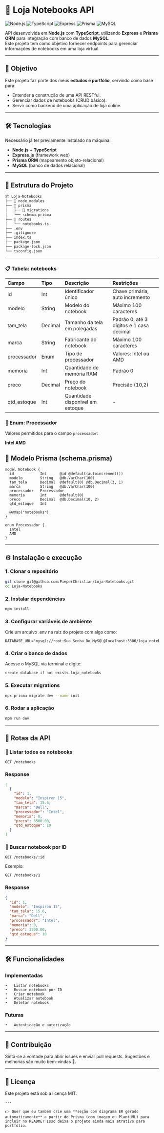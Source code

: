 # 🛒 Loja Notebooks API

![Node.js](https://img.shields.io/badge/Node.js-43853D?style=for-the-badge&logo=node.js&logoColor=white)
![TypeScript](https://img.shields.io/badge/TypeScript-007ACC?style=for-the-badge&logo=typescript&logoColor=white)
![Express](https://img.shields.io/badge/Express.js-404D59?style=for-the-badge)
![Prisma](https://img.shields.io/badge/Prisma-2D3748?style=for-the-badge&logo=prisma&logoColor=white)
![MySQL](https://img.shields.io/badge/MySQL-005C84?style=for-the-badge&logo=mysql&logoColor=white)

API desenvolvida em **Node.js** com **TypeScript**, utilizando **Express** e **Prisma ORM** para integração com banco de dados **MySQL**.  
Este projeto tem como objetivo fornecer endpoints para gerenciar informações de notebooks em uma loja virtual.  

---

## 🎯 Objetivo
Este projeto faz parte dos meus **estudos e portfólio**, servindo como base para:  
- Entender a construção de uma API RESTful.  
- Gerenciar dados de notebooks (CRUD básico).  
- Servir como backend de uma aplicação de loja online.  

---

## 🛠 Tecnologias
Necessário já ter préviamente instalado na máquina:
- **Node.js** + **TypeScript**  
- **Express.js** (framework web)  
- **Prisma ORM** (mapeamento objeto-relacional)  
- **MySQL** (banco de dados relacional)  

---

## 📂 Estrutura do Projeto
```bash
📦 Loja-Notebooks
├── 📁 node_modules
├── 📁 prisma
│   ├── 📁 migrations
│   └── schema.prisma
├── 📁 routes
│   └── notebooks.ts
├── .env
├── .gitignore
├── index.ts
├── package.json
├── package-lock.json
└── tsconfig.json
```
---

### 📋 Tabela: notebooks

| Campo | Tipo | Descrição | Restrições |
|:---|:---|:---|:---|
| id | Int | Identificador único | Chave primária, auto incremento |
| modelo | String | Modelo do notebook | Máximo 100 caracteres |
| tam_tela | Decimal | Tamanho da tela em polegadas | Padrão 0, até 3 dígitos e 1 casa decimal |
| marca | String | Fabricante do notebook | Máximo 100 caracteres |
| processador | Enum | Tipo de processador | Valores: Intel ou AMD |
| memoria | Int | Quantidade de memória RAM | Padrão 0 |
| preco | Decimal | Preço do notebook | Precisão (10,2) |
| qtd_estoque | Int | Quantidade disponível em estoque | - |

### 🎯 Enum: Processador

Valores permitidos para o campo `processador`:

**Intel**
**AMD**

## 🔖 Modelo Prisma (schema.prisma)
```prisma
model Notebook {
  id            Int      @id @default(autoincrement())
  modelo        String   @db.VarChar(100)
  tam_tela      Decimal  @default(0) @db.Decimal(3, 1)
  marca         String   @db.VarChar(100)
  processador   Processador
  memoria       Int      @default(0)
  preco         Decimal  @db.Decimal(10, 2)
  qtd_estoque   Int
  
  @@map("notebooks")
}

enum Processador {
  Intel
  AMD
}
```
---

## ⚙️ Instalação e execução

### 1. Clonar o repositório 
```bash
git clone git@github.com:PieperChristian/Loja-Notebooks.git
cd Loja-Notebooks
```
### 2. Instalar dependências
```bash
npm install
```
### 3. Configurar variáveis de ambiente
Crie um arquivo .env na raiz do projeto com algo como:
```env
DATABASE_URL="mysql://root:Sua_Senha_Do_MySQL@localhost:3306/loja_notebooks"
```
### 4. Criar o banco de dados
Acesse o MySQL via terminal e digite:
```bash
create database if not exists loja_notebooks
```
### 5. Executar migrations
```bash
npx prisma migrate dev --name init
```
### 6. Rodar a aplicação
```bash
npm run dev
```
---
## 📡 Rotas da API
### 🔹 Listar todos os notebooks
```http
GET /notebooks
```
### Response
```json
[
  {
    "id": 1,
    "modelo": "Inspiron 15",
    "tam_tela": 15.6,
    "marca": "Dell",
    "processador": "Intel",
    "memoria": 8,
    "preco": 3500.00,
    "qtd_estoque": 10
  }
]
```

### 🔹 Buscar notebook por ID
```http
GET /notebooks/:id
```
Exemplo:
```http
GET /notebooks/1
```
### Response
```json
{
  "id": 1,
  "modelo": "Inspiron 15",
  "tam_tela": 15.6,
  "marca": "Dell",
  "processador": "Intel",
  "memoria": 8,
  "preco": 3500.00,
  "qtd_estoque": 10
}
```
---
## 🛠️ Funcionalidades
### Implementadas
	•	Listar notebooks
	•	Buscar notebook por ID
	•	Criar notebook
	•	Atualizar notebook
	•	Deletar notebook
### Futuras
	•	Autenticação e autorização
___
## 🤝 Contribuição
Sinta-se à vontade para abrir issues e enviar pull requests.
Sugestões e melhorias são muito bem-vindas 🚀.
___
## 📄 Licença
Este projeto está sob a licença MIT.
```
---

👉 Quer que eu também crie uma **seção com diagrama ER gerado automaticamente** a partir do Prisma (com imagem ou PlantUML) para incluir no README? Isso deixa o projeto ainda mais atrativo para portfólio.
```
